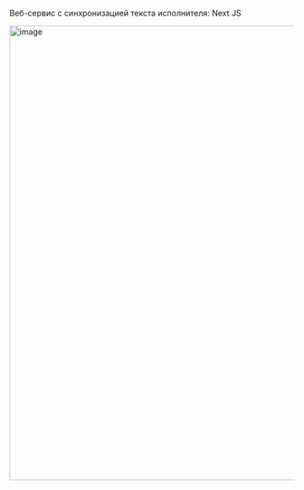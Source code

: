   Веб-сервис с синхронизацией текста исполнителя: Next JS

<img width="1174" height="803" alt="image" src="https://github.com/user-attachments/assets/c50124ec-1999-4a4b-ae6f-f65e92ef2b8a" />

